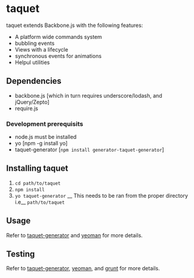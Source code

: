 # taquet

taquet extends Backbone.js with the following features:

- A platform wide commands system
- bubbling events
- Views with a lifecycle
- synchronous events for animations
- Helpul utilities

## Dependencies

* backbone.js [which in turn requires underscore/lodash, and jQuery/Zepto]
* require.js

### Development prerequisits

* node.js must be installed
* yo [npm -g install yo]
* taquet-generator [`npm install generator-taquet-generator`]

## Installing taquet

1. `cd path/to/taquet`
2. `npm install`
3. `yo taquet-generator` __ This needs to be ran from the proper directory i.e__ `path/to/taquet`

## Usage

Refer to [taquet-generator](https://github.com/stilva/taquet-generator) and  [yeoman](http://yeoman.io/) for more details.

## Testing
Refer to [taquet-generator](https://github.com/stilva/taquet-generator), [yeoman](http://yeoman.io/), and [grunt](http://www.gruntjs.com) for more details.